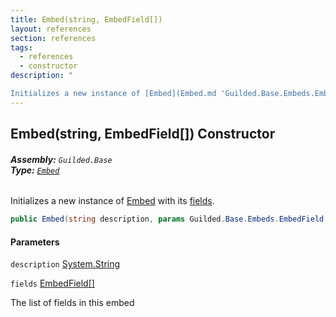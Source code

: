 ```yaml
---
title: Embed(string, EmbedField[])
layout: references
section: references
tags:
  - references
  - constructor
description: "

Initializes a new instance of [Embed](Embed.md 'Guilded.Base.Embeds.Embed') with its [fields](Embed.Embed(string,EmbedField[]).md#Guilded.Base.Embeds.Embed.Embed(string,Guilded.Base.Embeds.EmbedField[]).fields 'Guilded.Base.Embeds.Embed.Embed(string, Guilded.Base.Embeds.EmbedField[]).fields')."
---
```


## Embed(string, EmbedField[]) Constructor
###### **Assembly:** `Guilded.Base`<br/>**Type:** [`Embed`](Embed.md 'Guilded.Base.Embeds.Embed')

Initializes a new instance of [Embed](Embed.md 'Guilded.Base.Embeds.Embed') with its [fields](Embed.Embed(string,EmbedField[]).md#Guilded.Base.Embeds.Embed.Embed(string,Guilded.Base.Embeds.EmbedField[]).fields 'Guilded.Base.Embeds.Embed.Embed(string, Guilded.Base.Embeds.EmbedField[]).fields').

```csharp
public Embed(string description, params Guilded.Base.Embeds.EmbedField[] fields);
```
#### Parameters

<a name='Guilded.Base.Embeds.Embed.Embed(string,Guilded.Base.Embeds.EmbedField[]).description'></a>

`description` [System.String](https://docs.microsoft.com/en-us/dotnet/api/System.String 'System.String')

<a name='Guilded.Base.Embeds.Embed.Embed(string,Guilded.Base.Embeds.EmbedField[]).fields'></a>

`fields` [EmbedField](EmbedField.md 'Guilded.Base.Embeds.EmbedField')[[]](https://docs.microsoft.com/en-us/dotnet/api/System.Array 'System.Array')

The list of fields in this embed